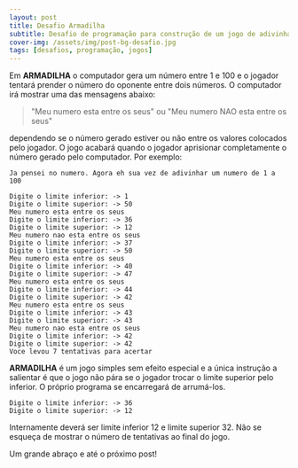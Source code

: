 ```yaml
---
layout: post
title: Desafio Armadilha
subtitle: Desafio de programação para construção de um jogo de adivinhação chamado armadilha
cover-img: /assets/img/post-bg-desafio.jpg
tags: [desafios, programação, jogos]
---
```


Em **ARMADILHA** o computador gera um número entre 1 e 100 e o jogador tentará prender o número do oponente entre dois números. O computador irá mostrar uma das mensagens abaixo:

> "Meu numero esta entre os seus" ou "Meu numero NAO esta entre os seus"

dependendo se o número gerado estiver ou não entre os valores colocados pelo jogador. O jogo acabará quando o jogador aprisionar completamente o número gerado pelo computador. Por exemplo:

```
Ja pensei no numero. Agora eh sua vez de adivinhar um numero de 1 a 100

Digite o limite inferior: -> 1
Digite o limite superior: -> 50
Meu numero esta entre os seus
Digite o limite inferior: -> 36
Digite o limite superior: -> 12
Meu numero nao esta entre os seus
Digite o limite inferior: -> 37
Digite o limite superior: -> 50
Meu numero esta entre os seus
Digite o limite inferior: -> 40
Digite o limite superior: -> 47
Meu numero esta entre os seus
Digite o limite inferior: -> 44
Digite o limite superior: -> 42
Meu numero esta entre os seus
Digite o limite inferior: -> 43
Digite o limite superior: -> 43
Meu numero nao esta entre os seus
Digite o limite inferior: -> 42
Digite o limite superior: -> 42
Voce levou 7 tentativas para acertar
```

**ARMADILHA** é um jogo simples sem efeito especial e a única instrução a salientar é que o jogo não pára se o jogador trocar o limite superior pelo inferior. O próprio programa se encarregará de arrumá-los.

```
Digite o limite inferior: -> 36
Digite o limite superior: -> 12
```

Internamente deverá ser limite inferior 12 e limite superior 32. Não se esqueça de mostrar o número de tentativas ao final do jogo.

Um grande abraço e até o próximo post!
